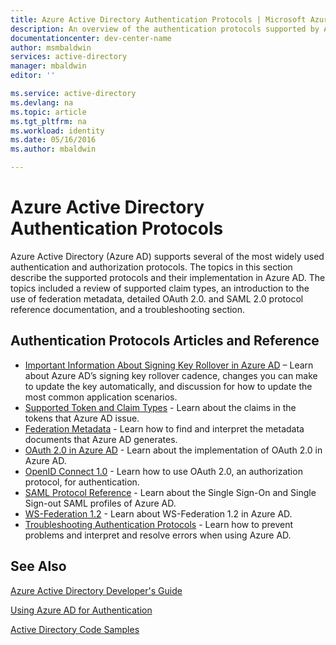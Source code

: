 ```yaml
---
title: Azure Active Directory Authentication Protocols | Microsoft Azure
description: An overview of the authentication protocols supported by Azure Active Directory (AD)
documentationcenter: dev-center-name
author: msmbaldwin
services: active-directory
manager: mbaldwin
editor: ''

ms.service: active-directory
ms.devlang: na
ms.topic: article
ms.tgt_pltfrm: na
ms.workload: identity
ms.date: 05/16/2016
ms.author: mbaldwin

---
```

# Azure Active Directory Authentication Protocols
Azure Active Directory (Azure AD) supports several of the most widely used authentication and authorization protocols. The topics in this section describe the supported protocols and their implementation in Azure AD. The topics included a review of supported claim types, an introduction to the use of federation metadata, detailed OAuth 2.0. and SAML 2.0 protocol reference documentation, and a troubleshooting section.

## Authentication Protocols Articles and Reference
* [Important Information About Signing Key Rollover in Azure AD](active-directory-signing-key-rollover.md) – Learn about Azure AD’s signing key rollover cadence, changes you can make to update the key automatically, and discussion for how to update the most common application scenarios.
* [Supported Token and Claim Types](active-directory-token-and-claims.md) - Learn about the claims in the tokens that Azure AD issue.
* [Federation Metadata](https://msdn.microsoft.com/library/azure/dn195592.aspx) - Learn how to find and interpret the metadata documents that Azure AD generates.
* [OAuth 2.0 in Azure AD](https://msdn.microsoft.com/library/azure/dn645545.aspx) - Learn about the implementation of OAuth 2.0 in Azure AD.
* [OpenID Connect 1.0](https://msdn.microsoft.com/library/azure/dn645541.aspx) - Learn how to use OAuth 2.0, an authorization protocol, for authentication.
* [SAML Protocol Reference](https://msdn.microsoft.com/library/azure/dn195591.aspx) - Learn about the Single Sign-On and Single Sign-out SAML profiles of Azure AD.
* [WS-Federation 1.2](https://msdn.microsoft.com/library/azure/dn903702.aspx) - Learn about WS-Federation 1.2 in Azure AD.
* [Troubleshooting Authentication Protocols](https://msdn.microsoft.com/library/azure/dn195584.aspx) - Learn how to prevent problems and interpret and resolve errors when using Azure AD.

## See Also
[Azure Active Directory Developer's Guide](active-directory-developers-guide.md)

[Using Azure AD for Authentication](../app-service-web/web-sites-authentication-authorization.md)

[Active Directory Code Samples](active-directory-code-samples.md)

